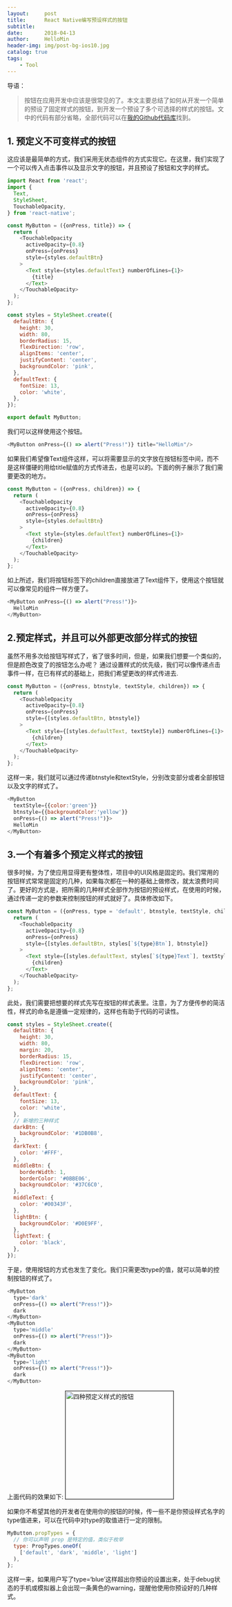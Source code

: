 ```yaml
---
layout:     post
title:      React Native编写预设样式的按钮
subtitle:   
date:       2018-04-13
author:     HelloMin
header-img: img/post-bg-ios10.jpg
catalog: true
tags:
    - Tool
---
```


导语：
  > 按钮在应用开发中应该是很常见的了。本文主要总结了如何从开发一个简单的预设了固定样式的按钮，到开发一个预设了多个可选择的样式的按钮。文中的代码有部分省略，全部代码可以在[我的Github代码库](https://github.com/HelloMin/ReactNativeDemoLib)找到。


## 1. 预定义不可变样式的按钮

这应该是最简单的方式，我们采用无状态组件的方式实现它。在这里，我们实现了一个可以传入点击事件以及显示文字的按钮，并且预设了按钮和文字的样式。

```js
import React from 'react';
import {
  Text,
  StyleSheet,
  TouchableOpacity,
} from 'react-native';

const MyButton = ({onPress, title}) => {
  return (
    <TouchableOpacity
      activeOpacity={0.8}
      onPress={onPress}
      style={styles.defaultBtn}
    >
      <Text style={styles.defaultText} numberOfLines={1}>
        {title}
      </Text>
    </TouchableOpacity>
  );
};

const styles = StyleSheet.create({
  defaultBtn: {
    height: 30,
    width: 80,
    borderRadius: 15,
    flexDirection: 'row',
    alignItems: 'center',
    justifyContent: 'center',
    backgroundColor: 'pink',
  },
  defaultText: {
    fontSize: 13,
    color: 'white',
  },
});

export default MyButton;
```
我们可以这样使用这个按钮。

```js
<MyButton onPress={() => alert("Press!")} title="HelloMin"/>
```
如果我们希望像Text组件这样，可以将需要显示的文字放在按钮标签中间，而不是这样僵硬的用给title赋值的方式传进去，也是可以的。下面的例子展示了我们需要更改的地方。

```js
const MyButton = ({onPress, children}) => {
  return (
    <TouchableOpacity
      activeOpacity={0.8}
      onPress={onPress}
      style={styles.defaultBtn}
    >
      <Text style={styles.defaultText} numberOfLines={1}>
        {children}
      </Text>
    </TouchableOpacity>
  );
};
```
如上所述，我们将按钮标签下的children直接放进了Text组件下，使用这个按钮就可以像常见的组件一样方便了。

```js
<MyButton onPress={() => alert("Press!")}>
  HelloMin
</MyButton>
```
## 2.预定样式，并且可以外部更改部分样式的按钮
虽然不用多次给按钮写样式了，省了很多时间，但是，如果我们想要一个类似的，但是颜色改变了的按钮怎么办呢？
通过设置样式的优先级，我们可以像传递点击事件一样，在已有样式的基础上，把我们希望更改的样式传进去.

```js
const MyButton = ({onPress, btnstyle, textStyle, children}) => {
  return (
    <TouchableOpacity
      activeOpacity={0.8}
      onPress={onPress}
      style={[styles.defaultBtn, btnstyle]}
    >
      <Text style={[styles.defaultText, textStyle]} numberOfLines={1}>
        {children}
      </Text>
    </TouchableOpacity>
  );
};
```
这样一来，我们就可以通过传递btnstyle和textStyle，分别改变部分或者全部按钮以及文字的样式了。

```js
<MyButton
  textStyle={{color:'green'}}
  btnstyle={{backgroundColor:'yellow'}}
  onPress={() => alert("Press!")}>
  HelloMin
</MyButton>
```
## 3.一个有着多个预定义样式的按钮
很多时候，为了使应用显得更有整体性，项目中的UI风格是固定的。我们常用的按钮样式常常是固定的几种，如果每次都在一种的基础上做修改，就太浪费时间了。更好的方式是，把所需的几种样式全部作为按钮的预设样式，在使用的时候，通过传递一定的参数来控制按钮的样式就好了。具体修改如下。

```js
const MyButton = ({onPress, type = 'default', btnstyle, textStyle, children}) => {
  return (
    <TouchableOpacity
      activeOpacity={0.8}
      onPress={onPress}
      style={[styles.defaultBtn, styles[`${type}Btn`], btnstyle]}
    >
      <Text style={[styles.defaultText, styles[`${type}Text`], textStyle]} numberOfLines={1}>
        {children}
      </Text>
    </TouchableOpacity>
  );
};
```

此处，我们需要把想要的样式先写在按钮的样式表里。注意，为了方便传参的简洁性，样式的命名是遵循一定规律的，这样也有助于代码的可读性。
```js
const styles = StyleSheet.create({
  defaultBtn: {
    height: 30,
    width: 80,
    margin: 20,
    borderRadius: 15,
    flexDirection: 'row',
    alignItems: 'center',
    justifyContent: 'center',
    backgroundColor: 'pink',
  },
  defaultText: {
    fontSize: 13,
    color: 'white',
  },
  // 新增的三种样式
  darkBtn: {
    backgroundColor: '#1DB0B8',
  },
  darkText: {
    color: '#FFF',
  },
  middleBtn: {
    borderWidth: 1,
    borderColor: '#0BBE06',
    backgroundColor: '#37C6C0',
  },
  middleText: {
    color: '#00343F',
  },
  lightBtn: {
    backgroundColor: '#D0E9FF',
  },
  lightText: {
    color: 'black',
  },
});
```
于是，使用按钮的方式也发生了变化。我们只需更改type的值，就可以简单的控制按钮的样式了。

```js
<MyButton
  type='dark'
  onPress={() => alert("Press!")}>
  dark
</MyButton>
<MyButton
  type='middle'
  onPress={() => alert("Press!")}>
  dark
</MyButton>
<MyButton
  type='light'
  onPress={() => alert("Press!")}>
  dark
</MyButton>
```
上面代码的效果如下:
<img src="/img/post_img/default-type-button.png" alt="四种预定义样式的按钮" width="250px" border="1"/>

如果你不希望其他的开发者在使用你的按钮的时候，传一些不是你预设样式名字的type值进来，可以在代码中对type的取值进行一定的限制。

```js
MyButton.propTypes = {
  // 你可以声明 prop 是特定的值，类似于枚举
  type: PropTypes.oneOf(
    ['default', 'dark', 'middle', 'light']
  ),
};
```
这样一来，如果用户写了type=‘blue’这样超出你预设的设置出来，处于debug状态的手机或模拟器上会出现一条黄色的warning，提醒他使用你预设好的几种样式。